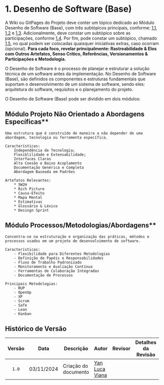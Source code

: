# 1. Desenho de Software (Base)

A Wiki ou GitPages do Projeto deve conter um tópico dedicado ao Módulo Desenho de Software (Base), com três subtópicos principais, conforme: [1.1](/docs/Base/1.1.DesignSprint.md), [1.2](/docs/Base/1.2.ArtefatoGeneralista.md) e [1.3](/docs/Base/1.3.ModelagemBPMN.md). Adicionalmente, deve constar um subtópico sobre as participações, conforme [1.4](/docs/Base/1.4.ParticipacoesBase.md). Por fim, pode constar um subtópico, chamado [1.5](/docs/Base/1.5.IniciativasExtras.md), no qual podem ser colocadas quaisquer iniciativas extras, caso ocorram (opcional). **Para cada foco, revelar principalmente: Rastreabilidade & Elos com Outros Artefatos, Senso Crítico, Referências, Versionamentos & Participações e Metodologia.**

O Desenho de Software é o processo de planejar e estruturar a solução técnica de um software antes da implementação. No Desenho de Software (Base), são definidos os componentes e estruturas fundamentais que suportam o desenvolvimento de um sistema de software, sendo eles: arquitetura do software, requisitos e o planejamento do projeto.

O Desenho de Software (Base) pode ser dividido em dois módulos: 

## Módulo Projeto Não Orientado a Abordagens Específicas**
    
    Uma estrutura que é construído de maneira a não depender de uma abordagem, tecnologia ou ferramenta específica.
    
    Características:
        Independência de Tecnologia;
        Flexiblilidade e Extensabilidade;
        Interfaces Claras
        Alta Coesão e Baixo Acoplamento
        Documentação Genérica e Completa
        Abordagem Baseada em Padrões    

    Artefatos Relevantes:
        * 5W2H
        * Rich Picture
        * Causa-Efeito
        * Mapa Mental
        * Estimativas
        * Glossário & Léxico
        * Desingn Sprint

## Módulo Processos/Metodologias/Abordagens**
    
    Concentra-se na estruturação e organização das práticas, métodos e processos usados em um projeto de desenvolvimento de software.

    Características: 
        - Flexibilidade para Diferentes Metodologias
        - Definição de Papéis e Responsabilidades
        - Fluxo de Trabalho Padronizado
        - Monitoramento e Avaliação Contínua
        - Ferramentas de Colaboração Integradas
        - Documentação de Processos

    Principais Metodologias:
        - RUP
        - OpenUp
        - XP
        - Scrum
        - Safe
        - Lean
        - Kanban

## Histórico de Versão

|Versão|Data|Descrição|Autor|Revisor| Detalhes da Revisão
|:----:|----|---------|-----|:-------:|-------|
|`1.0`| 03/11/2024 | Criação do documento |[Yan Luca Viana ](https://github.com/yan-luca) | | |
